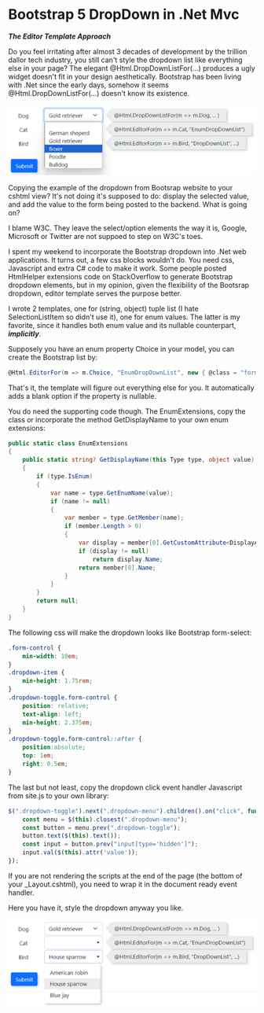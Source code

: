 Bootstrap 5 DropDown in .Net Mvc
================================
***The Editor Template Approach***

Do you feel irritating after almost 3 decades of development by the trillion dallor tech industry, you still can't style the dropdown list like everything else in your page? The elegant @Html.DropDownListFor(...) produces a ugly widget doesn't fit in your design aesthetically. Bootstrap has been living with .Net since the early days, somehow it seems @Html.DropDownListFor(...) doesn't know its existence. 

![img](./blobs/sc02.png)

Copying the example of the dropdown from Bootsrap website to your cshtml view? It's not doing it's supposed to do: display the selected value, and add the value to the form being posted to the backend. What is going on?

I blame W3C. They leave the select/option elements the way it is, Google, Microsoft or Twitter are not suppoed to step on W3C's toes.

I spent my weekend to incorporate the Bootstrap dropdown into .Net web applications. It turns out, a few css blocks wouldn't do. You need css, Javascript and extra C# code to make it work. Some people posted HtmlHelper extensions code on StackOverflow to generate Bootstrap dropdown elements, but in my opinion, given the flexibility of the Bootsrap dropdown, editor template serves the purpose better.

I wrote 2 templates, one for (string, object) tuple list (I hate SelectionListItem so didn't use it), one for enum values. The latter is my favorite, since it handles both enum value and its nullable counterpart, ***implicitly***. 

Supposely you have an enum property Choice in your model, you can create the Bootstrap list by:
```C#
@Html.EditorFor(m => m.Choice, "EnumDropDownList", new { @class = "form-control" })
```
That's it, the template will figure out everything else for you. It automatically adds a blank option if the property is nullable.

You do need the supporting code though. The EnumExtensions, copy the class or incorporate the method GetDisplayName to your own enum extensions:
```C#
public static class EnumExtensions
{
    public static string? GetDisplayName(this Type type, object value)
    {
        if (type.IsEnum)
        {
            var name = type.GetEnumName(value);
            if (name != null)
            {
                var member = type.GetMember(name);
                if (member.Length > 0)
                {
                    var display = member[0].GetCustomAttribute<DisplayAttribute>();
                    if (display != null)
                        return display.Name;
                    return member[0].Name;
                }
            }
        }
        return null;	
    }
}
```
The following css will make the dropdown looks like Bootstrap form-select:
```css
.form-control {
    min-width: 10em;
}
.dropdown-item {
    min-height: 1.75rem;
}
.dropdown-toggle.form-control {
    position: relative;
    text-align: left;
    min-height: 2.375em;
}
.dropdown-toggle.form-control::after {
    position:absolute;
    top: 1em;
    right: 0.5em;
}
```
The last but not least, copy the dropdown click event handler Javascript from site.js to your own library:

```javascript
$(".dropdown-toggle").next(".dropdown-menu").children().on("click", function () {
    const menu = $(this).closest(".dropdown-menu");
    const button = menu.prev(".dropdown-toggle");
    button.text($(this).text());
    const input = button.prev("input[type='hidden']");
    input.val($(this).attr('value'));
});
```
 If you are not rendering the scripts at the end of the page (the bottom of your _Layout.cshtml), you need to wrap it in the document ready event handler. 
 
 Here you have it, style the dropdown anyway you like.

 ![img](./blobs/sc01.png)